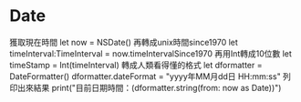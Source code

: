 # Date
獲取現在時間
let now = NSDate()
再轉成unix時間since1970
let timeInterval:TimeInterval = now.timeIntervalSince1970
再用Int轉成10位數
let timeStamp = Int(timeInterval)
轉成人類看得懂的格式
let dformatter = DateFormatter()
dformatter.dateFormat = "yyyy年MM月dd日 HH:mm:ss"
列印出來結果
print("目前日期時間：\(dformatter.string(from: now as Date))")



